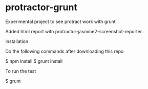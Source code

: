 # protractor-grunt
Experimental project to see protract work with grunt

Added html report with protractor-jasmine2-screenshot-reporter.


Installation

Do the following commands after downloading this repo

$ npm install
$ grunt install

To run the test

$ grunt
